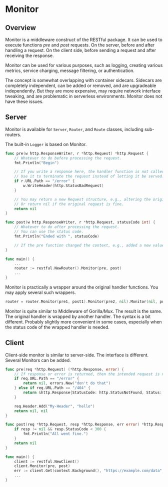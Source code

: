 # Monitor

## Overview

Monitor is a middleware construct of the RESTful package.
It can be used to execute functions *pre* and *post* requests.
On the server, before and after handling a request.
On the client side, before sending a request and after receiving the response.

Monitor can be used for various purposes, such as logging, creating various metrics, service charging, message filtering, or authentication.

The concept is somewhat overlapping with container sidecars.
Sidecars are completely independent, can be added or removed, and are upgradeable independently.
But they are more expensive, may require network interface tweaking, and are problematic in serverless environments.
Monitor does not have these issues.

## Server

Monitor is available for `Server`, `Router`, and `Route` classes, including sub-routers.

The built-in `Logger` is based on Monitor.

```go
func pre(w http.ResponseWriter, r *http.Request) *http.Request {
    // Whatever to do before processing the request.
    fmt.Println("Begin")

    // If you write a response here, the handler function is not called.
    // Use it to terminate the request instead of letting it be served.
    if r.URL.Path == "/error" {
        w.WriteHeader(http.StatusBadRequest)
    }

    // You may return a new Request structure, e.g., altering the original context.
    // Or return nil if the original request is fine.
    return nil
}

func post(w http.ResponseWriter, r *http.Request, statusCode int) {
    // Whatever to do after processing the request.
    // You can use the status code.
    fmt.Println("Ended with ", statusCode)

    // If the pre function changed the context, e.g., added a new value, then r.Context() contains that change.
}

func main() {
    ...
    router := restful.NewRouter().Monitor(pre, post)
    ...
}
```

Monitor is practically a wrapper around the original handler functions.
You may apply several such wrappers.

```go
router = router.Monitor(pre1, post1).Monitor(pre2, nil).Monitor(nil, post3)
```

Monitor is quite similar to Middleware of Gorilla/Mux. The result is the same.
The original handler is wrapped by another handler.
The syntax is a bit different. Probably slightly more convenient in some cases,
especially when the status code of the wrapped handler is needed.

## Client

Client-side monitor is similar to server-side.
The interface is different.
Several Monitors can be added.

```go
func pre(req *http.Request) (*http.Response, error) {
    // If response or error is returned, then the intended request is not sent.
    if req.URL.Path == "/error" {
        return nil, errors.New("don't do that")
    } else if req.URL.Path == "/404" {
        return &http.Response{StatusCode: http.StatusNotFound, Status: "404 Not Found", Request: req}, nil
    }

    req.Header.Add("My-Header", "hello")
    return nil, nil
}

func post(req *http.Request, resp *http.Response, err error) *http.Response {
    if resp != nil && resp.StatusCode < 300 {
        fmt.Println("All went fine.")
    }
    return nil
}

func main() {
    client := restful.NewClient()
    client.Monitor(pre, post)
    err := client.Get(context.Background(), "https://example.com/data", nil)
    ...
}
```
